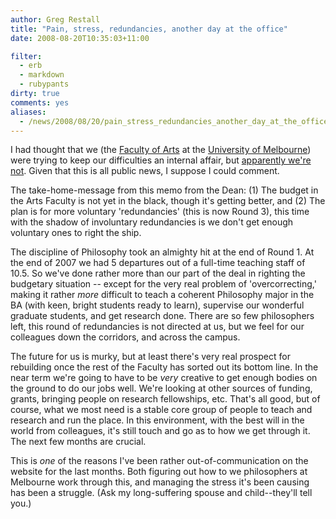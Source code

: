 ```yaml
---
author: Greg Restall
title: "Pain, stress, redundancies, another day at the office"
date: 2008-08-20T10:35:03+11:00

filter:
  - erb
  - markdown
  - rubypants
dirty: true
comments: yes
aliases:
  - /news/2008/08/20/pain_stress_redundancies_another_day_at_the_office/index.php
---
```


I had thought that we (the [Faculty of Arts](http://www.arts.unimelb.edu.au) at the [University of Melbourne](http://www.unimelb.edu.au)) were trying to keep our difficulties an internal affair, but [apparently we're not](http://www.arts.unimelb.edu.au/arts-renewal/workforce-proposal.html).  Given that this is all public news, I suppose I could comment.

The take-home-message from this memo from the Dean: (1) The budget in the Arts Faculty is not yet in the black, though it's getting better, and (2) The plan is for more voluntary 'redundancies' (this is now Round 3), this time with the shadow of involuntary redundancies is we don't get enough voluntary ones to right the ship. 

The discipline of Philosophy took an almighty hit at the end of Round 1. At the end of 2007 we had 5 departures out of a full-time teaching staff of 10.5.  So we've done rather more than our part of the deal in righting the budgetary situation -- except for the very real problem of 'overcorrecting,' making it rather *more* difficult to teach a coherent Philosophy major in the BA (with keen, bright students ready to learn), supervise our wonderful graduate students, and get research done.   There are so few philosophers left, this round of redundancies is not directed at us, but we feel for our colleagues down the corridors, and across the campus.

The future for us is murky, but at least there's very real prospect for rebuilding once the rest of the Faculty has sorted out its bottom line.  In the near term we're going to have to be *very* creative to get enough bodies on the ground to do our jobs well.  We're looking at other sources of funding, grants, bringing people on research fellowships, etc.  That's all good, but of course, what we most need is a stable core group of people to teach and research and run the place.  In this environment, with the best will in the world from colleagues, it's still touch and go as to how we get through it.  The next few months are crucial.

This is *one* of the reasons I've been rather out-of-communication on the website for the last months.  Both figuring out how to we philosophers at Melbourne work through this, and managing the stress it's been causing has been a struggle.  (Ask my long-suffering spouse and child--they'll tell you.)



